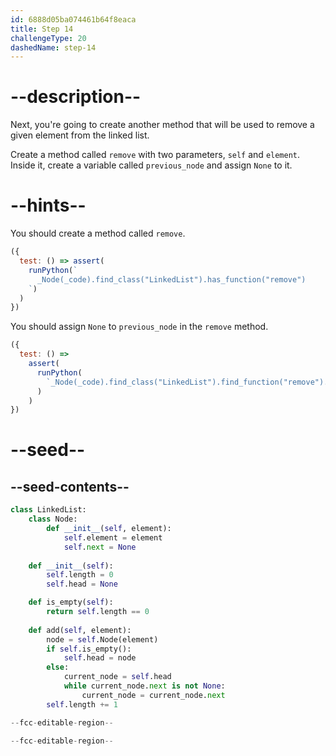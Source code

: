 ```yaml
---
id: 6888d05ba074461b64f8eaca
title: Step 14
challengeType: 20
dashedName: step-14
---
```


# --description--

Next, you're going to create another method that will be used to remove a given element from the linked list.

Create a method called `remove` with two parameters, `self` and `element`. Inside it, create a variable called `previous_node` and assign `None` to it.

# --hints--

You should create a method called `remove`.

```js
({
  test: () => assert(
    runPython(`
      _Node(_code).find_class("LinkedList").has_function("remove")
    `)
  )
})
```

You should assign `None` to `previous_node` in the `remove` method.

```js
({
  test: () =>
    assert(
      runPython(
        `_Node(_code).find_class("LinkedList").find_function("remove").find_body().is_equivalent("previous_node = None")`
      )
    )
})
```

# --seed--

## --seed-contents--

```py
class LinkedList:
    class Node:
        def __init__(self, element):
            self.element = element
            self.next = None
            
    def __init__(self):
        self.length = 0
        self.head = None

    def is_empty(self):
        return self.length == 0
    
    def add(self, element):
        node = self.Node(element)
        if self.is_empty():
            self.head = node
        else:
            current_node = self.head
            while current_node.next is not None:
                current_node = current_node.next
        self.length += 1

--fcc-editable-region--

--fcc-editable-region--
```
